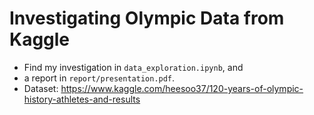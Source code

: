 # Investigating Olympic Data from Kaggle

* Find my investigation in `data_exploration.ipynb`, and
* a report in `report/presentation.pdf`.
* Dataset: https://www.kaggle.com/heesoo37/120-years-of-olympic-history-athletes-and-results
